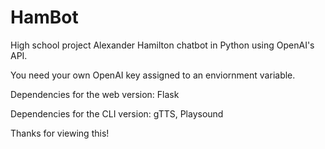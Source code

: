 # HamBot
High school project Alexander Hamilton chatbot in Python using OpenAI's API.

You need your own OpenAI key assigned to an enviornment variable.

Dependencies for the web version: Flask

Dependencies for the CLI version: gTTS, Playsound

Thanks for viewing this!
